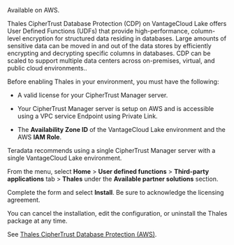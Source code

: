 Available on AWS.

Thales CipherTrust Database Protection (CDP) on VantageCloud Lake offers User Defined Functions (UDFs) that provide high-performance, column-level encryption for structured data residing in databases. Large amounts of sensitive data can be moved in and out of the data stores by efficiently encrypting and decrypting specific columns in databases. CDP can be scaled to support multiple data centers across on-premises, virtual, and public cloud environments..

Before enabling Thales in your environment, you must have the following:

-   A valid license for your CipherTrust Manager server.


-   Your CipherTrust Manager server is setup on AWS and is accessible using a VPC service Endpoint using Private Link.


-   The **Availability Zone ID** of the VantageCloud Lake environment and the AWS **IAM Role**.


Teradata recommends using a single CipherTrust Manager server with a single VantageCloud Lake environment.

From the menu, select **Home** > **User defined functions** > **Third-party applications** tab > **Thales** under the **Available partner solutions** section.

Complete the form and select **Install**. Be sure to acknowledge the licensing agreement.

You can cancel the installation, edit the configuration, or uninstall the Thales package at any time.

See [Thales CipherTrust Database Protection (AWS)](https://www.teradata.com).

